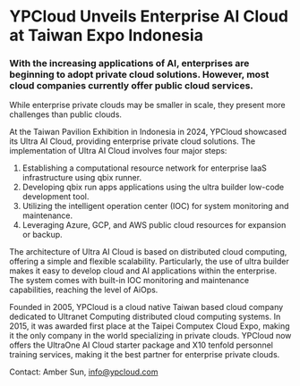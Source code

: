 # YPCloud Unveils Enterprise AI Cloud at Taiwan Expo Indonesia

### With the increasing applications of AI, enterprises are beginning to adopt private cloud solutions. However, most cloud companies currently offer public cloud services.

While enterprise private clouds may be smaller in scale, they present more challenges than public clouds.

At the Taiwan Pavilion Exhibition in Indonesia in 2024, YPCloud showcased its Ultra AI Cloud, providing enterprise private cloud solutions. The implementation of Ultra AI Cloud involves four major steps:

1. Establishing a computational resource network for enterprise IaaS infrastructure using qbix runner.
2. Developing qbix run apps applications using the ultra builder low-code development tool.
3. Utilizing the intelligent operation center (IOC) for system monitoring and maintenance.
4. Leveraging Azure, GCP, and AWS public cloud resources for expansion or backup.

The architecture of Ultra AI Cloud is based on distributed cloud computing, offering a simple and flexible scalability. Particularly, the use of ultra builder makes it easy to develop cloud and AI applications within the enterprise. The system comes with built-in IOC monitoring and maintenance capabilities, reaching the level of AiOps.

Founded in 2005, YPCloud is a cloud native Taiwan based cloud company dedicated to Ultranet Computing distributed cloud computing systems. In 2015, it was awarded first place at the Taipei Computex Cloud Expo, making it the only company in the world specializing in private clouds. YPCloud now offers the UltraOne AI Cloud starter package and X10 tenfold personnel training services, making it the best partner for enterprise private clouds.

Contact: Amber Sun, [info@ypcloud.com](mailto:info@ypcloud.com)
